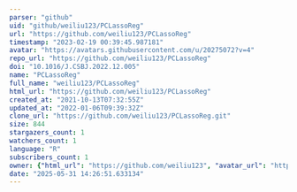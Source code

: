 ```yaml
---
parser: "github"
uid: "github/weiliu123/PCLassoReg"
url: "https://github.com/weiliu123/PCLassoReg"
timestamp: "2023-02-19 00:39:45.987181"
avatar: "https://avatars.githubusercontent.com/u/20275072?v=4"
repo_url: "https://github.com/weiliu123/PCLassoReg"
doi: "10.1016/J.CSBJ.2022.12.005"
name: "PCLassoReg"
full_name: "weiliu123/PCLassoReg"
html_url: "https://github.com/weiliu123/PCLassoReg"
created_at: "2021-10-13T07:32:55Z"
updated_at: "2022-01-06T09:39:32Z"
clone_url: "https://github.com/weiliu123/PCLassoReg.git"
size: 844
stargazers_count: 1
watchers_count: 1
language: "R"
subscribers_count: 1
owner: {"html_url": "https://github.com/weiliu123", "avatar_url": "https://avatars.githubusercontent.com/u/20275072?v=4", "login": "weiliu123", "type": "User"}
date: "2025-05-31 14:26:51.633134"
---
```


